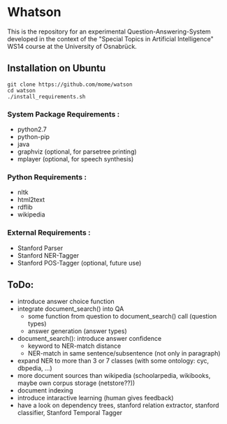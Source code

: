 # Whatson
This is the repository for an experimental Question-Answering-System developed in the context of the "Special Topics in Artificial Intelligence" WS14 course at the University of Osnabrück.

## Installation on Ubuntu
```
git clone https://github.com/mome/watson
cd watson
./install_requirements.sh
```


### System Package Requirements :
* python2.7
* python-pip
* java
* graphviz (optional, for parsetree printing)
* mplayer (optional, for speech synthesis)

### Python Requirements :
* nltk
* html2text
* rdflib
* wikipedia

### External Requirements :
* Stanford Parser
* Stanford NER-Tagger
* Stanford POS-Tagger (optional, future use)

## ToDo:
- introduce answer choice function
- integrate document_search() into QA
  - some function from question to document_search() call (question types)
  - answer generation (answer types)
- document_search(): introduce answer confidence
  - keyword to NER-match distance
  - NER-match in same sentence/subsentence (not only in paragraph)
- expand NER to more than 3 or 7 classes (with some ontology: cyc, dbpedia, ...)
- more document sources than wikipedia (schoolarpedia, wikibooks, maybe own corpus storage (netstore??))
- document indexing
- introduce intaractive learning (human gives feedback)
- have a look on dependency trees, stanford relation extractor, stanford classifier, Stanford Temporal Tagger
